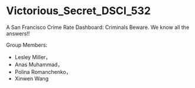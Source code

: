 # Victorious_Secret_DSCI_532
A San Francisco Crime Rate Dashboard: Criminals Beware. We know all the answers!! 


Group Members:

- Lesley Miller，
- Anas Muhammad，
- Polina Romanchenko，
- Xinwen Wang
